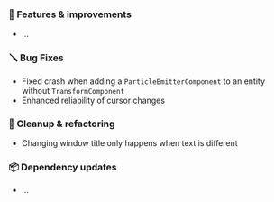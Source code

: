 ### 🚀 Features & improvements

- ...

### 🪛 Bug Fixes

- Fixed crash when adding a `ParticleEmitterComponent` to an entity without `TransformComponent`
- Enhanced reliability of cursor changes

### 🧽 Cleanup & refactoring

- Changing window title only happens when text is different

### 📦 Dependency updates

- ...